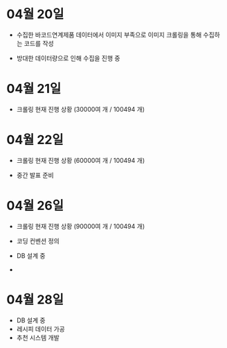 # 04월 20일

- 수집한 바코드연계제품 데이터에서 이미지 부족으로 이미지 크롤링을 통해 수집하는 코드를 작성

- 방대한 데이터량으로 인해 수집을 진행 중

   

# 04월 21일

- 크롤링 현재 진행 상황 (30000여 개 / 100494 개) 



# 04월 22일

- 크롤링 현재 진행 상황 (60000여 개 / 100494 개)

- 중간 발표 준비 

  

# 04월 26일

- 크롤링 현재 진행 상황 (90000여 개 / 100494 개)
- 코딩 컨벤션 정의
- DB 설계 중 

- 

# 04월 28일

- DB 설계 중 
- 레시피 데이터 가공 
- 추천 시스템 개발